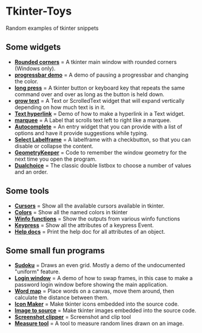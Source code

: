 # Tkinter-Toys

Random examples of tkinter snippets

## Some widgets

* [**Rounded corners**](widgets/tk_rounded_corners) = A tkinter main window with rounded corners (Windows only).
* [**progressbar demo**](widgets/progressbar_pause) = A demo of pausing a progressbar and changing the color.
* [**long press**](widgets/longpress) = A tkinter button or keyboard key that repeats the same command over and over as long as the button is held down.
* [**grow text**](widgets/text_autogrow) = A Text or ScrolledText widget that will expand vertically depending on how much text is in it.
* [**Text hyperlink**](widgets/text_hyperlink) = Demo of how to make a hyperlink in a Text widget.
* [**marquee**](widgets/marquee) = A Label that scrolls text left to right like a marquee.
* [**Autocomplete**](widgets/entry_autocomplete/) = An entry widget that you can provide with a list of options and have it provide suggestions while typing.
* [**Select Labelframe**](widgets/labelframe_select/) = A labelframe with a checkbutton, so that you can disable or collapse the content.
* [**GeometryKeeper**](widgets/geometry_keeper/) = Code to remember the window geometry for the next time you open the program.
* [**Dualchoice**](widgets/listbox_dualchoice/) = The classic double listbox to choose a number of values and an order.

## Some tools
* [**Cursors**](tools/tk_cursors) = Show all the available cursors available in tkinter.
* [**Colors**](tools/tk_named_colors) = Show all the named colors in tkinter
* [**Winfo functions**](tools/tk_winfo_display/) = Show the outputs from various winfo functions
* [**Keypress**](tools/tk_keypress_explorer/) = Show all the attributes of a keypress Event.
* [**Help docs**](tools/list_attributes/) = Print the help doc for all attributes of an object.

## Some small fun programs
* [**Sudoku**](demoprograms/sudoku_gui) = Draws an even grid. Mostly a demo of the undocumented "uniform" feature.
* [**Login window**](demoprograms/loginwindow) = A demo of how to swap frames, in this case to make a password login window before showing the main application.
* [**Word map**](demoprograms/word_map) = Place words on a canvas, move them around, then calculate the distance between them.
* [**Icon Maker**](https://github.com/socal-nerdtastic/IconMaker) = Make tkinter icons embedded into the source code.
* [**Image to source**](https://github.com/socal-nerdtastic/TkImageConvert) = Make tkinter images embedded into the source code.
* [**Screenshot clipper**](https://github.com/socal-nerdtastic/ScreenshotClip) = Screenshot and clip tool
* [**Measure tool**](demoprograms/measure_tool) = A tool to measure random lines drawn on an image.
